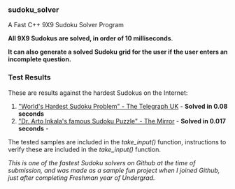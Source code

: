 ### sudoku_solver
A Fast C++ 9X9 Sudoku Solver Program

**All 9X9 Sudokus are solved, in order of 10 milliseconds**.

**It can also generate a solved Sudoku grid for the user if the user enters an incomplete question.**

### Test Results

These are results against the hardest Sudokus on the Internet:

1. ["World's Hardest Sudoku Problem" - The Telegraph UK](https://www.telegraph.co.uk/news/science/science-news/9359579/Worlds-hardest-sudoku-can-you-crack-it.html) - **Solved in 0.08 seconds**
2. ["Dr. Arto Inkala's famous Sudoku Puzzle" - The Mirror](https://www.mirror.co.uk/news/weird-news/worlds-hardest-sudoku-can-you-242294) - **Solved in 0.017 seconds** - 

The tested samples are included in the *take_input()* function, instructions to verify these are included in the *take_input()* function.

*This is one of the fastest Sudoku solvers on Github at the time of submission, and was made as a sample fun project when I joined Github, just after completing Freshman year of Undergrad.*
